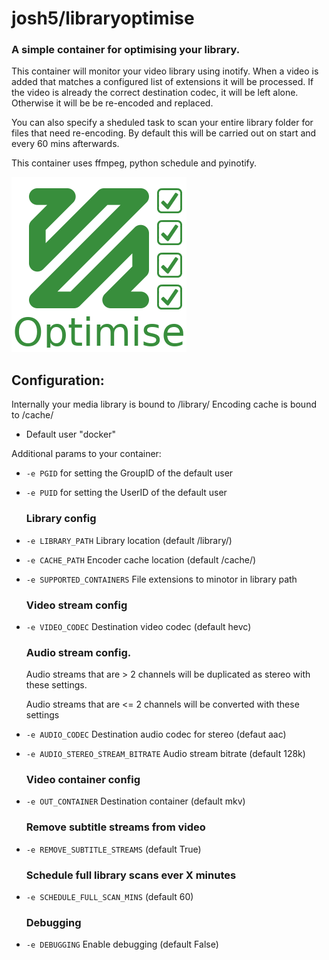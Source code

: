 
# josh5/libraryoptimise

### A simple container for optimising your library.
This container will monitor your video library using inotify. When a video is added that matches a configured list of extensions it will be processed. If the video is already the correct destination codec, it will be left alone. Otherwise it will be be re-encoded and replaced.

You can also specify a sheduled task to scan your entire library folder for files that need re-encoding. By default this will be carried out on start and every 60 mins afterwards.

This container uses ffmpeg, python schedule and pyinotify.

![LibraryOptimise (ffmpeg)](https://raw.githubusercontent.com/Josh5/docker-libraryoptimise/master/LibraryOptimise.png)

## Configuration:

Internally your media library is bound to /library/
Encoding cache is bound to /cache/
* Default user "docker"

Additional params to your container:

* `-e PGID` for setting the GroupID of the default user
* `-e PUID` for setting the UserID of the default user

    ### Library config
* `-e LIBRARY_PATH`                     Library location (default /library/)
* `-e CACHE_PATH`                       Encoder cache location (default /cache/)
* `-e SUPPORTED_CONTAINERS`             File extensions to minotor in library path
    
    ### Video stream config
* `-e VIDEO_CODEC`                      Destination video codec (default hevc)

    ### Audio stream config. 

    Audio streams that are > 2 channels will be duplicated as stereo with these settings.

    Audio streams that are <= 2 channels will be converted with these settings
* `-e AUDIO_CODEC`                      Destination audio codec for stereo (defaut aac)
* `-e AUDIO_STEREO_STREAM_BITRATE`      Audio stream bitrate (default 128k)

    ### Video container config
* `-e OUT_CONTAINER`                    Destination container (default mkv)

    ### Remove subtitle streams from video
* `-e REMOVE_SUBTITLE_STREAMS`          (default True)

    ### Schedule full library scans ever X minutes
* `-e SCHEDULE_FULL_SCAN_MINS`          (default 60)

    ### Debugging
* `-e DEBUGGING`                        Enable debugging (default False)


